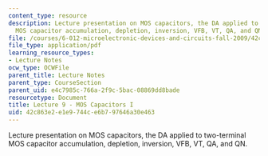 ```yaml
---
content_type: resource
description: Lecture presentation on MOS capacitors, the DA applied to two-terminal
  MOS capacitor accumulation, depletion, inversion, VFB, VT, QA, and QN.
file: /courses/6-012-microelectronic-devices-and-circuits-fall-2009/42c863e2e1e9744ce6b797646a30e463_MIT6_012F09_lec09.pdf
file_type: application/pdf
learning_resource_types:
- Lecture Notes
ocw_type: OCWFile
parent_title: Lecture Notes
parent_type: CourseSection
parent_uid: e4c7985c-766a-2f9c-5bac-08869dd8bade
resourcetype: Document
title: Lecture 9 - MOS Capacitors I
uid: 42c863e2-e1e9-744c-e6b7-97646a30e463
---
```

Lecture presentation on MOS capacitors, the DA applied to two-terminal MOS capacitor accumulation, depletion, inversion, VFB, VT, QA, and QN.

